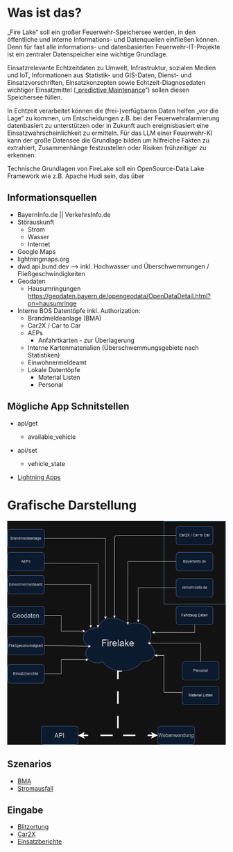 # Was ist das?
„Fire Lake“ soll ein großer Feuerwehr-Speichersee werden, in den öffentliche und interne Informations- und Datenquellen einfließen können. Denn für fast alle informations- und datenbasierten Feuerwehr-IT-Projekte ist ein zentraler Datenspeicher eine wichtige Grundlage. 

Einsatzrelevante Echtzeitdaten zu Umwelt, Infrastruktur, sozialen Medien und IoT, Informationen aus Statistik- und GIS-Daten, Dienst- und Einsatzvorschriften, Einsatzkonzepten sowie Echtzeit-Diagnosedaten wichtiger Einsatzmittel („[predictive Maintenance](https://github.com/FeuerwehrHackathon2024/PredictiveMaintenance)“) sollen diesen Speichersee füllen.

In Echtzeit verarbeitet können die (frei-)verfügbaren Daten helfen „vor die Lage“ zu kommen, um Entscheidungen z.B. bei der Feuerwehralarmierung datenbasiert zu unterstützen oder in Zukunft auch ereignisbasiert eine Einsatzwahrscheinlichkeit zu ermitteln. Für das LLM einer Feuerwehr-KI kann der große Datensee die Grundlage bilden um hilfreiche Fakten zu extrahiert, Zusammenhänge festzustellen oder Risiken frühzeitiger zu erkennen.

Technische Grundlagen von FireLake soll ein OpenSource-Data Lake Framework wie z.B. Apache Hudi sein, das über 

## Informationsquellen
- BayernInfo.de || VerkehrsInfo.de
- Störauskunft
    - Strom
    - Wasser
    - Internet
- Google Maps
- lightningmaps.org
- dwd.api.bund.dev --> inkl. Hochwasser und Überschwemmungen / Fließgeschwindigkeiten
- Geodaten
    - Hausumringungen https://geodaten.bayern.de/opengeodata/OpenDataDetail.html?pn=hausumringe
- Interne BOS Datentöpfe inkl. Authorization:
    - Brandmeldeanlage (BMA)
    - Car2X / Car to Car 
    - AEPs
        - Anfahrtkarten - zur Überlagerung
    - Interne Kartenmaterialien (Überschwemmungsgebiete nach Statistiken)
    - Einwohnermeldeamt
    - Lokale Datentöpfe
        - Material Listen
        - Personal


## Mögliche App Schnitstellen
- api/get
    - available_vehicle

- api/set
    - vehicle_state

- [Lightning Apps](https://www.lightningmaps.org/blitzortung/europe/index.php?bo_page=archive&bo_show=maps&bo_map=de2&lang=de&bo_year=2023&bo_month=08&bo_day=24&bo_hour_from=0&bo_hour_range=24&bo_animation=1#bo_arch_strikes_maps_form)

# Grafische Darstellung
![Grafik](images/Firelake.png)

## Szenarios
- [BMA](Szenario-BMA.md)   
- [Stromausfall](Szenario-Stromausfall.md)

## Eingabe
- [Blitzortung](input_Blitzortung.md)
- [Car2X](input_car2x.md)
- [Einsatzberichte](input_einsatzberichte.md)
